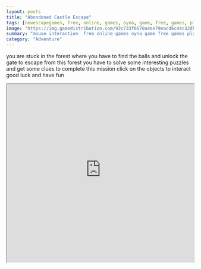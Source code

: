 ```yaml
---
layout: posts
title: "Abondoned Castle Escape"
tags: [newescapegames, free, online, games, oyna, game, free, games, play, play, games]
image: "https://img.gamedistribution.com/93c733f6570a4ee79eacd6c44c32db9a-512x384.jpeg"
summary: "mouse interaction  free online games oyna game free games play play games"
category: "Adventure"
---
```


you are stuck in the forest where you have to find the balls and unlock the gate to escape from this forest you have to solve some interesting puzzles and get some clues to complete this mission click on the objects to interact good luck and have fun

<iframe width="100%" height="480px;" src="https://flash.gamedistribution.com?game=93c733f6570a4ee79eacd6c44c32db9a"></iframe>